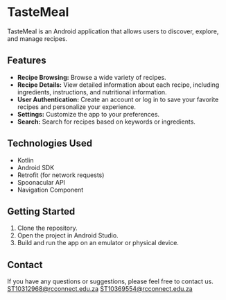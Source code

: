 # TasteMeal

TasteMeal is an Android application that allows users to discover, explore, and manage recipes.

## Features

*   **Recipe Browsing:** Browse a wide variety of recipes.
*   **Recipe Details:** View detailed information about each recipe, including ingredients, instructions, and nutritional information.
*   **User Authentication:** Create an account or log in to save your favorite recipes and personalize your experience.
*   **Settings:** Customize the app to your preferences.
*   **Search:** Search for recipes based on keywords or ingredients.

## Technologies Used

*   Kotlin
*   Android SDK
*   Retrofit (for network requests)
*   Spoonacular API
*   Navigation Component

## Getting Started

1.  Clone the repository.
2.  Open the project in Android Studio.
3.  Build and run the app on an emulator or physical device.

## Contact

If you have any questions or suggestions, please feel free to contact us.
ST10312968@rcconnect.edu.za 
ST10369554@rcconnect.edu.za
